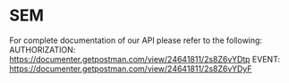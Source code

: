 # SEM

For complete documentation of our API please refer to the following:
AUTHORIZATION: https://documenter.getpostman.com/view/24641811/2s8Z6vYDtp 
EVENT: https://documenter.getpostman.com/view/24641811/2s8Z6vYDyF
